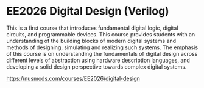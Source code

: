 # EE2026 Digital Design (Verilog)

This is a first course that introduces fundamental digital logic, digital circuits, and programmable devices. This course provides students with an understanding of the building blocks of modern digital systems and methods of designing, simulating and realizing such systems. The emphasis of this course is on understanding the fundamentals of digital design across different levels of abstraction using hardware description languages, and developing a solid design perspective towards complex digital systems.

https://nusmods.com/courses/EE2026/digital-design